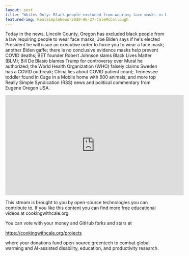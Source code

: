 ```yaml
---
layout: post
title: "Whites Only: Black people excluded from wearing face masks in Oregon; Biden to order use in public"
featured-img: RealSimpleNews-2020-06-27-CaleMcCollough
---
```


Today in the news, Lincoln County, Oregon has excluded black people from a law requiring people to wear face masks; Joe Biden says if he's elected President he will issue an executive order to force you to wear a face mask; another Biden gaffe; there is no conclusive evidence masks help prevent COVID deaths; BET founder Robert Johnson slams Black Lives Matter (BLM); Bill De Blasio blames Trump for controversy over Mural he authorized; the World Health Organization (WHO) falsely claims Sweden has a COVID outbreak; China lies about COVID patient count; Tennessee toddler found in Cage in a Mobile home with 600 animals; and more top Really Simple Syndication (RSS) news and political commentary from Eugene Oregon USA.

<iframe width="560" height="315" src="https://www.youtube.com/embed/M3xxa9k9iQo" frameborder="0" allow="accelerometer; autoplay; encrypted-media; gyroscope; picture-in-picture" allowfullscreen></iframe>

This stream is brought to you by open-source technologies you can contribute to. If you like this content you can find more free educational videos at cookingwithcale.org.

You can vote with your money and GitHub forks and stars at 

https://cookingwithcale.org/projects

where your donations fund open-source greentech to combat global warming and AI-assisted disability, education, and productivity research.
